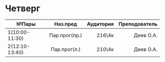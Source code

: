 # Четверг
|№Пары          | Наз.пред             | Аудитория      |Преподователь     |
| ------------- |:-------------:| ------:|-------------:|
| 1(10:00-11:30)      | Пар.прог(пр.)          | 216\4к   |Деев О.А.|
| 2(12:10-13:40)      | Пар.прог(л.)       | 210\4к |Деев О.А.|